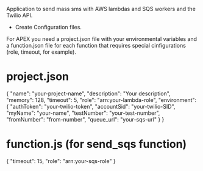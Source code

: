 Application to send mass sms with AWS lambdas and SQS workers and the Twilio API.


- Create Configuration files.

For APEX you need a project.json file with your environmental variables and a function.json file for each function that requires special cinfigurations (role, timeout, for example).

# project.json

{
  "name": "your-project-name",
  "description": "Your description",
  "memory": 128,
  "timeout": 5,
  "role": "arn:your-lambda-role",
  "environment": {
      "authToken": "your-twilio-token",
      "accountSid": "your-twilio-SID",
      "myName": "your-name",
      "testNumber": "your-test-number",
      "fromNumber": "from-number",
      "queue_url": "your-sqs-url"
  }
}

# function.js (for send_sqs function)

{
  "timeout": 15,
  "role": "arn:your-sqs-role"
}
